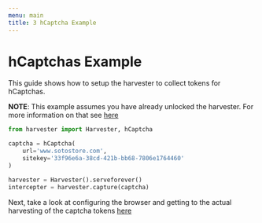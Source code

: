 ```yaml
---
menu: main
title: 3 hCaptcha Example
---
```


# hCaptchas Example

This guide shows how to setup the harvester to collect tokens for hCaptchas.

**NOTE**: This example assumes you have already unlocked the harvester. For more information
on that see [here](/docs/unlocking-the-harvester)

```py
from harvester import Harvester, hCaptcha

captcha = hCaptcha(
    url='www.sotostore.com',
    sitekey='33f96e6a-38cd-421b-bb68-7806e1764460'
)

harvester = Harvester().serveforever()
intercepter = harvester.capture(captcha)
```

Next, take a look at configuring the browser and getting to the actual harvesting of the captcha tokens [here](/docs/opening-the-browser)